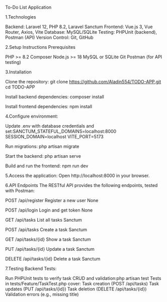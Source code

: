 To-Do List Application

1.Technologies

Backend: Laravel 12, PHP 8.2, Laravel Sanctum
Frontend: Vue.js 3, Vue Router, Axios, Vite
Database: MySQL/SQLite
Testing: PHPUnit (backend), Postman (API)
Version Control: Git, GitHub

2.Setup Instructions
Prerequisites

PHP >= 8.2
Composer
Node.js >= 18
MySQL or SQLite
Git
Postman (for API testing)

3.Installation

Clone the repository:
git clone https://github.com/Aladin554/TODO-APP.git
cd TODO-APP


Install backend dependencies:
composer install


Install frontend dependencies:
npm install


4.Configure environment:

Update .env with database credentials and set:SANCTUM_STATEFUL_DOMAINS=localhost:8000
SESSION_DOMAIN=localhost
VITE_PORT=5173

Run migrations:
php artisan migrate

Start the backend:
php artisan serve

Build and run the frontend:
npm run dev

5.Access the application:
Open http://localhost:8000 in your browser.



6.API Endpoints
The RESTful API provides the following endpoints, tested with Postman:

POST
/api/register
Register a new user
None

POST
/api/login
Login and get token
None

GET
/api/tasks
List all tasks
Sanctum

POST
/api/tasks
Create a task
Sanctum

GET
/api/tasks/{id}
Show a task
Sanctum

PUT
/api/tasks/{id}
Update a task
Sanctum

DELETE
/api/tasks/{id}
Delete a task
Sanctum

7.Testing
Backend Tests:

Run PHPUnit tests to verify task CRUD and validation:php artisan test
Tests in tests/Feature/TaskTest.php cover:
Task creation (POST /api/tasks)
Task updates (PUT /api/tasks/{id})
Task deletion (DELETE /api/tasks/{id})
Validation errors (e.g., missing title)
